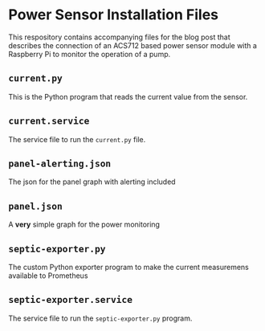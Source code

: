 # Power Sensor Installation Files

This respository contains accompanying files for the blog post that describes the connection of an ACS712 based power sensor module with a Raspberry Pi to monitor the operation of a pump.

## `current.py`

This is the Python program that reads the current value from the sensor.

## `current.service`

The service file to run the `current.py` file.

## `panel-alerting.json`

The json for the panel graph with alerting included

## `panel.json`

A **very** simple graph for the power monitoring

## `septic-exporter.py`

The custom Python exporter program to make the current measuremens available to Prometheus 

## `septic-exporter.service`

The service file to run the `septic-exporter.py` program.
